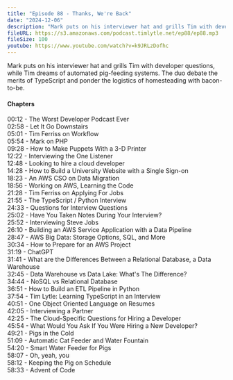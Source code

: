 ```yaml
---
title: "Episode 88 - Thanks, We're Back"
date: "2024-12-06"
description: "Mark puts on his interviewer hat and grills Tim with developer questions, while Tim dreams of automated pig-feeding systems. The duo debate the merits of TypeScript and ponder the logistics of homesteading with bacon-to-be."
fileURL: https://s3.amazonaws.com/podcast.timlytle.net/ep88/ep88.mp3
fileSize: 100
youtube: https://www.youtube.com/watch?v=k9JRLzDofhc
---
```


Mark puts on his interviewer hat and grills Tim with developer questions, while Tim dreams of automated pig-feeding systems. The duo debate the merits of TypeScript and ponder the logistics of homesteading with bacon-to-be. 

#### Chapters
00:12 - The Worst Developer Podcast Ever   
02:58 - Let It Go Downstairs   
05:01 - Tim Ferriss on Workflow   
05:54 - Mark on PHP   
09:28 - How to Make Puppets With a 3-D Printer   
12:22 - Interviewing the One Listener   
12:48 - Looking to hire a cloud developer   
14:28 - How to Build a University Website with a Single Sign-on   
18:23 - An AWS CSO on Data Migration   
18:56 - Working on AWS, Learning the Code   
21:28 - Tim Ferriss on Applying For Jobs   
21:55 - The TypeScript / Python Interview   
24:33 - Questions for Interview Questions   
25:02 - Have You Taken Notes During Your Interview?   
25:52 - Interviewing Steve Jobs   
26:10 - Building an AWS Service Application with a Data Pipeline   
28:47 - AWS Big Data: Storage Options, SQL, and More   
30:34 - How to Prepare for an AWS Project   
31:19 - ChatGPT   
31:41 - What are the Differences Between a Relational Database, a Data Warehouse   
32:45 - Data Warehouse vs Data Lake: What's The Difference?   
34:44 - NoSQL vs Relational Database   
36:51 - How to Build an ETL Pipeline in Python   
37:54 - Tim Lytle: Learning TypeScript in an Interview   
40:51 - One Object Oriented Language on Resumes   
42:05 - Interviewing a Partner   
42:25 - The Cloud-Specific Questions for Hiring a Developer   
45:54 - What Would You Ask If You Were Hiring a New Developer?   
49:21 - Pigs in the Cold   
51:09 - Automatic Cat Feeder and Water Fountain   
54:20 - Smart Water Feeder for Pigs   
58:07 - Oh, yeah, you   
58:12 - Keeping the Pig on Schedule   
58:33 - Advent of Code   
